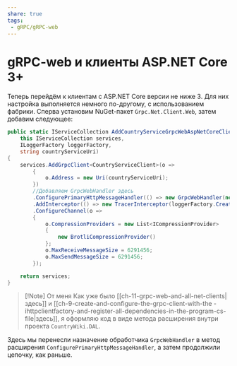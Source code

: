 ```yaml
---
share: true
tags:
 - gRPC/gRPC-web
---
```

# gRPC-web и клиенты ASP.NET Core 3+
Теперь перейдём к клиентам с ASP.NET Core версии не ниже 3. Для них настройка выполняется немного по-другому, с использованием фабрики.
Сперва установим NuGet-пакет `Grpc.Net.Client.Web`, затем добавим следующее:
```csharp
public static IServiceCollection AddCountryServiceGrpcWebAspNetCoreClient(
	this IServiceCollection services,
	ILoggerFactory loggerFactory,
	string countryServiceUri)
{
	services.AddGrpcClient<CountryServiceClient>(o =>
		{
			o.Address = new Uri(countryServiceUri);
		})
		//Добавляем GrpcWebHandler здесь
		.ConfigurePrimaryHttpMessageHandler(() => new GrpcWebHandler(new HttpClientHandler()))
		.AddInterceptor(() => new TracerInterceptor(loggerFactory.CreateLogger<TracerInterceptor>()))
		.ConfigureChannel(o =>
		{
			o.CompressionProviders = new List<ICompressionProvider>
			{
				new BrotliCompressionProvider()
			};
			o.MaxReceiveMessageSize = 6291456;
			o.MaxSendMessageSize = 6291456;
		});

	return services;
}
```
> [!Note] От меня
> Как уже было [[ch-11-grpc-web-and-all-net-clients|здесь]] и [[ch-9-create-and-configure-the-grpc-client-with-the -ihttpclientfactory-and-register-all-dependencies-in-the-program-cs-file|здесь]], я оформляю код в виде метода расширения внутри проекта `CountryWiki.DAL`.

Здесь мы перенесли назначение обработчика `GrpcWebHandler` в метод расширения `ConfigurePrimaryHttpMessageHandler`, а затем продолжили цепочку, как раньше.
